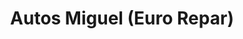 ---
title: "Autos Miguel (Euro Repar)"
url: /tordesillas/autos-miguel-euro-repar/
shop: reparación de automóviles
---